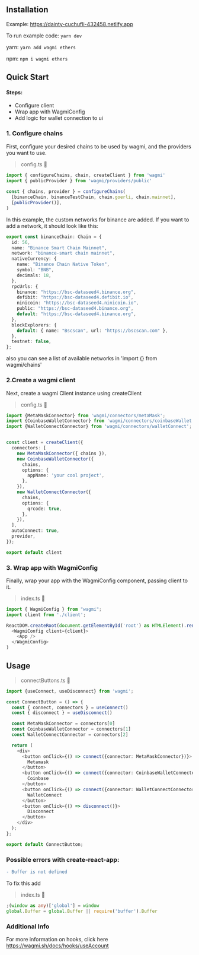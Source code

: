 ## Installation
Example: https://dainty-cuchufli-432458.netlify.app

To run example code: ```yarn dev```

yarn: 
```yarn add wagmi ethers```

npm:
```npm i wagmi ethers```

## Quick Start

#### Steps:
- Configure client
- Wrap app with WagmiConfig
- Add logic for wallet connection to ui

### 1. Configure chains
   
First, configure your desired chains to be used by wagmi, and the providers you want to use.

> config.ts 🔵

```typescript
import { configureChains, chain, createClient } from 'wagmi'
import { publicProvider } from 'wagmi/providers/public'
 
const { chains, provider } = configureChains(
  [binanceChain, binanceTestChain, chain.goerli, chain.mainnet],
  [publicProvider()],
)
```

In this example, the custom networks for binance are added. If you want to add a network, it should look like this:

```typescript
export const binanceChain: Chain = {
  id: 56,
  name: "Binance Smart Chain Mainnet",
  network: "binance-smart chain mainnet",
  nativeCurrency: {
    name: "Binance Chain Native Token",
    symbol: "BNB",
    decimals: 18,
  },
  rpcUrls: {
    binance: "https://bsc-dataseed4.binance.org",
    defibit: "https://bsc-dataseed4.defibit.io",
    ninicoin: "https://bsc-dataseed4.ninicoin.io",
    public: "https://bsc-dataseed4.binance.org",
    default: "https://bsc-dataseed4.binance.org",
  },
  blockExplorers: {
    default: { name: "Bscscan", url: "https://bscscan.com" },
  },
  testnet: false,
};
```

also you can see a list of available networks in 'import {} from wagmi/chains'

### 2.Create a wagmi client

Next, create a wagmi Client instance using createClient

> config.ts 🔵

```typescript
import {MetaMaskConnector} from 'wagmi/connectors/metaMask';
import {CoinbaseWalletConnector} from 'wagmi/connectors/coinbaseWallet';
import {WalletConnectConnector} from 'wagmi/connectors/walletConnect';


const client = createClient({
  connectors: [
    new MetaMaskConnector({ chains }),
    new CoinbaseWalletConnector({
      chains,
      options: {
        appName: 'your cool project',
      },
    }),
    new WalletConnectConnector({
      chains,
      options: {
        qrcode: true,
      },
    }),
  ],
  autoConnect: true,
  provider,
});

export default client
```

### 3. Wrap app with WagmiConfig
Finally, wrap your app with the WagmiConfig component, passing client to it.

> index.ts 🔵

```typescript jsx
import { WagmiConfig } from "wagmi";
import client from './client';

ReactDOM.createRoot(document.getElementById('root') as HTMLElement).render(
  <WagmiConfig client={client}>
    <App /> 
  </WagmiConfig>
)
```

## Usage

> connectButtons.ts 🔵

```typescript jsx
import {useConnect, useDisconnect} from 'wagmi';

const ConnectButton = () => {
  const { connect, connectors } = useConnect()
  const { disconnect } = useDisconnect()

  const MetaMaskConnector = connectors[0]
  const CoinbaseWalletConnector = connectors[1]
  const WalletConnectConnector = connectors[2]

  return (
    <div>
      <button onClick={() => connect({connector: MetaMaskConnector})}>
        Metamask
      </button>
      <button onClick={() => connect({connector: CoinbaseWalletConnector})}>
        Coinbase
      </button>
      <button onClick={() => connect({connector: WalletConnectConnector})}>
        WalletConnect
      </button>
      <button onClick={() => disconnect()}>
        Disconnect
      </button>
    </div>
  );
};

export default ConnectButton;
```

### Possible errors with create-react-app:
```diff
- Buffer is not defined
```

To fix this add
> index.ts 🔵

```typescript 
;(window as any)['global'] = window
global.Buffer = global.Buffer || require('buffer').Buffer
```

### Additional Info
For more information on hooks, click here https://wagmi.sh/docs/hooks/useAccount
